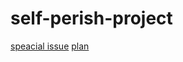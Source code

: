 # self-perish-project

[speacial issue](https://github.com/ynawhocodes/self-perish-project/tree/master/special-issue)
[plan](https://github.com/ynawhocodes/self-perish-project/tree/master/plan)
